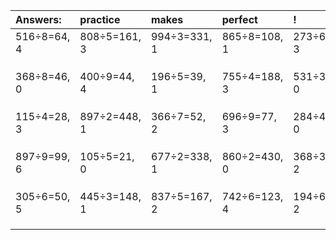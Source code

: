 | Answers: | practice | makes | perfect | ! |
| :--- | :--- | :--- | :--- | :--- |
| 516÷8=64, 4 | 808÷5=161, 3 | 994÷3=331, 1 | 865÷8=108, 1 | 273÷6=45, 3 | 
|   |   |   |   |   | 
|   |   |   |   |   | 
|   |   |   |   |   | 
| 368÷8=46, 0 | 400÷9=44, 4 | 196÷5=39, 1 | 755÷4=188, 3 | 531÷3=177, 0 | 
|   |   |   |   |   | 
|   |   |   |   |   | 
|   |   |   |   |   | 
| 115÷4=28, 3 | 897÷2=448, 1 | 366÷7=52, 2 | 696÷9=77, 3 | 284÷4=71, 0 | 
|   |   |   |   |   | 
|   |   |   |   |   | 
|   |   |   |   |   | 
| 897÷9=99, 6 | 105÷5=21, 0 | 677÷2=338, 1 | 860÷2=430, 0 | 368÷3=122, 2 | 
|   |   |   |   |   | 
|   |   |   |   |   | 
|   |   |   |   |   | 
| 305÷6=50, 5 | 445÷3=148, 1 | 837÷5=167, 2 | 742÷6=123, 4 | 194÷6=32, 2 | 
|   |   |   |   |   | 
|   |   |   |   |   | 
|   |   |   |   |   | 

